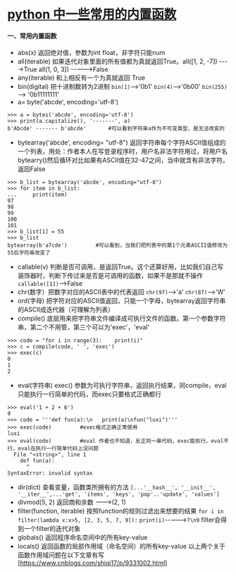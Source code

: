 # [python 中一些常用的内置函数](https://www.cnblogs.com/shiqi17/p/9356188.html)

#### 一、常用内置函数

- abs(x) 返回绝对值，参数为int float，非字符只能num
- all(iterable) 如果迭代对象里面的所有值都为真就返回True。all([1, 2, -7]) ---->True all(1, 0, 3]) ----->False
- any(iterable) 和上相反有一个为真就返回 True
- bin(digital) 把十进制数转为2进制 `bin(1)`-->'0b1' `bin(4)`-->'0b00' `bin(255)` --> '0b11111111'
- a= byte('abcde', encoding='utf-8')

```
>>> a = bytes('abcde', encoding='utf-8')
>>> print(a.capitalize(), '-------', a)
b'Abcde' ------- b'abcde'       #可以看到字符串a作为不可变类型，是无法改变的
```

- bytearray('abcde', encoding= "utf-8") 返回字符串每个字符ASCII值组成的一个列表，用处：作者本人在写登录程序时，用户名非法字符用过，将用户名bytearry()然后循环对比如果有ASCII值在32-47之间，当中就含有非法字符。返回False

```
>>> b_list = bytearray('abcde', encoding="utf-8") 
>>> for item in b_list: 
...     print(item)
97
98
99
100
101
>>> b_list[1] = 55
>>> b_list
bytearray(b'a7cde')         #可以看到，当我们把列表中的第1个元素ASCII值修改为55后字符串改变了
```

- callable(v) 判断是否可调用，是返回True。这个还算好用，比如我们自己写装饰器时，判断下传过来是否是可调用的函数，如果不是那就不操作`callable([1])`-->False
- chr(数字）把数字对应的ASCII表中的代表返回 `chr(97)`-->'a' `chr(87)`-->'W'
- ord(字母) 把字符对应的ASCII值返回，只能一个字母，bytearray返回字符串的ASCII成迭代器（可理解为列表）
- compile() 底层用来把字符串文件编译成可执行文件的函数。第一个参数字符串，第二个不用管，第三个可以为'exec'，'eval'

```
>>> code = "for i in range(3):    print(i)"
>>> c = compile(code, ' ', 'exec')
>>> exec(c)
0
1
2
```

- eval(字符串) exec() 参数为可执行字符串，返回执行结果，同compile，eval只能执行一行简单的代码，而exec只要格式正确都行

```
>>> eval('1 + 2 + 6')
9
>>> code = '''def fun(a):\n   print(a)\nfun("luxi")'''
>>> exec(code)         #exec格式正确正常使用
luxi
>>> eval(code)         #eval 作者也不知道，反正同一串代码，exec能执行，eval不行，eval在执行一行简单代码上没问题
  File "<string>", line 1
    def fun(a):
      ^
SyntaxError: invalid syntax
```

- dir(dict) 查看变量，函数类所拥有的方法
  `[...'__hash__', '__init__', '__iter__',...'get', 'items', 'keys', 'pop'..'update', 'values']`
- divmod(5, 2) 返回商和余数 --->(2, 1)
- filter(function, iterable) 按照function的规则过滤出来想要的结果
  `for i in filter(lambda x:x>5, [2, 3, 5, 7, 9]):` `print(i)`----->`7\n9` filter会得到一个filter的迭代对象
- globals() 返回程序命名空间中的所有key-value
- locals() 返回函数的局部作用域（命名空间）的所有key-value
  以上两个关于函数作用域问题在以下文章有写
  [https://www.cnblogs.com/shiqi17/p/9331002.html]